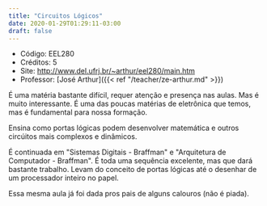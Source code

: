 ```yaml
---
title: "Circuitos Lógicos"
date: 2020-01-29T01:29:11-03:00
draft: false
---
```


- Código: EEL280
- Créditos: 5
- Site: http://www.del.ufrj.br/~arthur/eel280/main.htm
- Professor: [José Arthur]({{< ref "/teacher/ze-arthur.md" >}})

É uma matéria bastante difícil, requer atenção e presença nas aulas. Mas é muito interessante. É uma das poucas matérias de eletrônica que temos, mas é fundamental para nossa formação.

Ensina como portas lógicas podem desenvolver matemática e outros circúitos mais complexos e dinâmicos.

É continuada em "Sistemas Digitais - Braffman" e "Arquitetura de Computador - Braffman". É toda uma sequência excelente, mas que dará bastante trabalho. Levam do conceito de portas lógicas até o desenhar de um processador inteiro no papel.

Essa mesma aula já foi dada pros pais de alguns calouros (não é piada).
